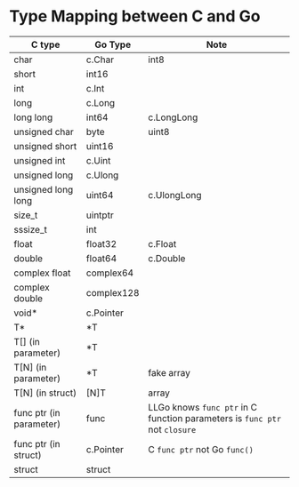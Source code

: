 Type Mapping between C and Go
=====

| C type | Go Type | Note |
| ---- | ---- | ---- |
| char | c.Char | int8 |
| short | int16 | |
| int | c.Int | |
| long | c.Long | |
| long long | int64 | c.LongLong |
| unsigned char | byte | uint8 |
| unsigned short | uint16 | |
| unsigned int | c.Uint | |
| unsigned long | c.Ulong | |
| unsigned long long | uint64 | c.UlongLong |
| size_t | uintptr | |
| sssize_t | int | |
| float | float32 | c.Float |
| double | float64 | c.Double |
| complex float | complex64 |
| complex double | complex128 |
| void* | c.Pointer | |
| T* | *T | |
| T[] (in parameter) | *T |  |
| T[N] (in parameter) | *T | fake array |
| T[N] (in struct) | [N]T | array |
| func ptr (in parameter) | func | LLGo knows `func ptr` in C function parameters is `func ptr` not `closure` |
| func ptr (in struct) | c.Pointer | C `func ptr` not Go `func()` |
| struct | struct | |
